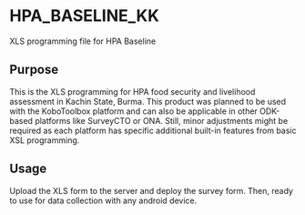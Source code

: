 # HPA_BASELINE_KK
XLS programming file for HPA Baseline


## Purpose
This is the XLS programming for HPA food security and livelihood assessment in Kachin State, Burma. This product was planned to be used with the KoboToolbox platform and can also be applicable in other ODK-based platforms like SurveyCTO or ONA. Still, minor adjustments might be required as each platform has specific additional built-in features from basic XSL programming. 

## Usage
Upload the XLS form to the server and deploy the survey form. Then, ready to use for data collection with any android device. 



